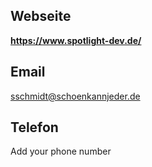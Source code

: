 ## Webseite

**https://www.spotlight-dev.de/**

## Email

sschmidt@schoenkannjeder.de

## Telefon

Add your phone number
